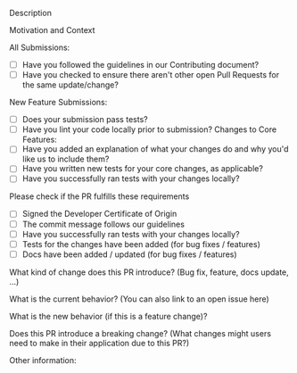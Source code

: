 <!--- Provide a general summary of your changes in the Title above -->
Description

<!--- Describe your changes in detail -->

Motivation and Context
<!--- Why is this change required? What problem does it solve? --> <!--- If it fixes an open issue, please link to the issue here. -->


All Submissions:
* [ ] Have you followed the guidelines in our Contributing document?
* [ ] Have you checked to ensure there aren't other open Pull Requests for the same update/change?

<!-- You can erase any parts of this template not applicable to your Pull Request. -->

New Feature Submissions:
* [ ] Does your submission pass tests?
* [ ] Have you lint your code locally prior to submission?
Changes to Core Features:
* [ ] Have you added an explanation of what your changes do and why you'd like us to include them?
* [ ] Have you written new tests for your core changes, as applicable?
* [ ] Have you successfully ran tests with your changes locally?

Please check if the PR fulfills these requirements

* [ ] Signed the Developer Certificate of Origin
* [ ] The commit message follows our guidelines
* [ ] Have you successfully ran tests with your changes locally?
* [ ] Tests for the changes have been added (for bug fixes / features)
* [ ] Docs have been added / updated (for bug fixes / features)

What kind of change does this PR introduce? (Bug fix, feature, docs update, ...)

What is the current behavior? (You can also link to an open issue here)

What is the new behavior (if this is a feature change)?

Does this PR introduce a breaking change? (What changes might users need to make in their application due to this PR?)

Other information:
